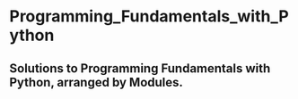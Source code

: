 # Programming_Fundamentals_with_Python

## Solutions to Programming Fundamentals with Python, arranged by Modules.
